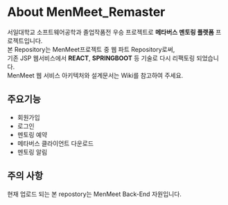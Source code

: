 # About <b>MenMeet_Remaster</b>
 서일대학교 소프트웨어공학과 졸업작품전 우승 프로젝트로 <b>메타버스 멘토링 플랫폼</b> 프로젝트입니다.   
 본 Repository는 MenMeet프로젝트 중 웹 파트 Repository로써,   
 기존 JSP 웹서비스에서 <b>REACT</b>, <b>SPRINGBOOT</b> 등 기술로 다시 리팩토링 되었습니다.   
 MenMeet 웹 서비스 아키텍처와 설계문서는 Wiki를 참고하여 주세요.
 ## 주요기능
 - 회원가입
 - 로그인
 - 멘토링 예약
 - 메타버스 클라이언트 다운로드
 - 멘토링 알림
 ## 주의 사항
 현재 업로드 되는 본 repostory는 MenMeet Back-End 자원입니다.
